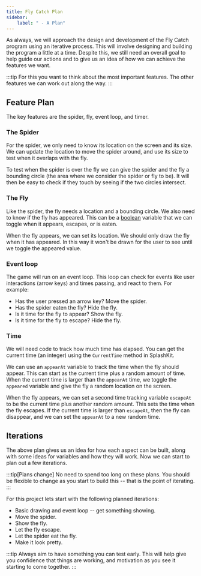 ```yaml
---
title: Fly Catch Plan
sidebar:
    label: " - A Plan"
---
```


As always, we will approach the design and development of the Fly Catch program using an iterative process. This will involve designing and building the program a little at a time. Despite this, we still need an overall goal to help guide our actions and to give us an idea of how we can achieve the features we want.

:::tip
For this you want to think about the most important features.
The other features we can work out along the way.
:::

## Feature Plan

The key features are the spider, fly, event loop, and timer.

### The Spider

For the spider, we only need to know its location on the screen and its size. We can update the location to move the spider around, and use its size to test when it overlaps with the fly.

To test when the spider is over the fly we can give the spider and the fly a bounding circle (the area where we consider the spider or fly to be). It will then be easy to check if they touch by seeing if the two circles intersect.

### The Fly

Like the spider, the fly needs a location and a bounding circle. We also need to know if the fly has appeared. This can be a [boolean](../../1-concepts/01-0-boolean-data) variable that we can toggle when it appears, escapes, or is eaten.

When the fly appears, we can set its location. We should only draw the fly when it has appeared. In this way it won't be drawn for the user to see until we toggle the appeared value.

### Event loop

The game will run on an event loop. This loop can check for events like user interactions (arrow keys) and times passing, and react to them. For example:

- Has the user pressed an arrow key? Move the spider.
- Has the spider eaten the fly? Hide the fly.
- Is it time for the fly to appear? Show the fly.
- Is it time for the fly to escape? Hide the fly.

### Time

We will need code to track how much time has elapsed. You can get the current time (an integer) using the `CurrentTime` method in SplashKit.

We can use an `appearAt` variable to track the time when the fly should appear. This can start as the current time plus a random amount of time. When the current time is larger than the `appearAt` time, we toggle the `appeared` variable and give the fly a random location on the screen.

When the fly appears, we can set a second time tracking variable `escapeAt` to be the current time plus another random amount. This sets the time when the fly escapes. If the current time is larger than `escapeAt`, then the fly can disappear, and we can set the `appearAt` to a new random time.

## Iterations

The above plan gives us an idea for how each aspect can be built, along with some ideas for variables and how they will work. Now we can start to plan out a few iterations.

:::tip[Plans change]
No need to spend too long on these plans. You should be flexible to change as you start to build this -- that is the point of iterating.
:::

For this project lets start with the following planned iterations:

- Basic drawing and event loop -- get something showing.
- Move the spider.
- Show the fly.
- Let the fly escape.
- Let the spider eat the fly.
- Make it look pretty.

:::tip
Always aim to have something you can test early. This will help give you confidence that things are working, and motivation as you see it starting to come together.
:::

